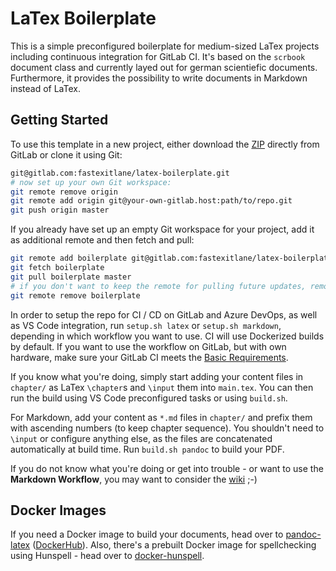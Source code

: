 # LaTex Boilerplate
This is a simple preconfigured boilerplate for medium-sized LaTex projects including continuous integration for GitLab CI.
It's based on the `scrbook` document class and currently layed out for german scientiefic documents.
Furthermore, it provides the possibility to write documents in Markdown instead of LaTex.


## Getting Started
To use this template in a new project, either download the [ZIP](https://gitlab.com/fastexitlane/latex-boilerplate/-/archive/master/latex-boilerplate-master.zip) directly from GitLab or clone it using Git:

```bash
git@gitlab.com:fastexitlane/latex-boilerplate.git
# now set up your own Git workspace:
git remote remove origin
git remote add origin git@your-own-gitlab.host:path/to/repo.git
git push origin master
```

If you already have set up an empty Git workspace for your project, add it as additional remote and then fetch and pull:

```bash
git remote add boilerplate git@gitlab.com:fastexitlane/latex-boilerplate.git
git fetch boilerplate
git pull boilerplate master
# if you don't want to keep the remote for pulling future updates, remove it:
git remote remove boilerplate
```

In order to setup the repo for CI / CD on GitLab and Azure DevOps, as well as VS Code integration, run `setup.sh latex` or `setup.sh markdown`, depending in which workflow you want to use.
CI will use Dockerized builds by default.
If you want to use the workflow on GitLab, but with own hardware, make sure your GitLab CI meets the [Basic Requirements](https://gitlab.com/fastexitlane/latex-boilerplate/wikis/GitLab-CI#basic-requirements).

If you know what you're doing, simply start adding your content files in `chapter/` as LaTex `\chapter`s and `\input` them into `main.tex`.
You can then run the build using VS Code preconfigured tasks or using `build.sh`. 

For Markdown, add your content as `*.md` files in `chapter/` and prefix them with ascending numbers (to keep chapter sequence).
You shouldn't need to `\input` or configure anything else, as the files are concatenated automatically at build time.
Run `build.sh pandoc` to build your PDF.

If you do not know what you're doing or get into trouble - or want to use the **Markdown Workflow**, you may want to consider the [wiki](https://gitlab.com/fastexitlane/latex-boilerplate/wikis/home) ;-)


## Docker Images
If you need a Docker image to build your documents, head over to [pandoc-latex](https://github.com/fastexitlane/pandoc-latex) ([DockerHub](https://hub.docker.com/r/fastexitlane/pandoc-latex)).
Also, there's a prebuilt Docker image for spellchecking using Hunspell - head over to [docker-hunspell](https://github.com/fastexitlane/docker-hunspell).
